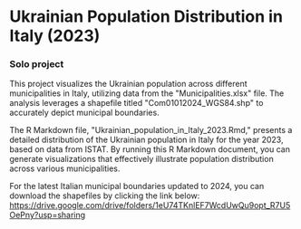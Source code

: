 # Ukrainian Population Distribution in Italy (2023)

### Solo project

This project visualizes the Ukrainian population across different municipalities in Italy, utilizing data from the "Municipalities.xlsx" file. The analysis leverages a shapefile titled "Com01012024_WGS84.shp" to accurately depict municipal boundaries.

The R Markdown file, "Ukrainian_population_in_Italy_2023.Rmd," presents a detailed distribution of the Ukrainian population in Italy for the year 2023, based on data from ISTAT. By running this R Markdown document, you can generate visualizations that effectively illustrate population distribution across various municipalities.

For the latest Italian municipal boundaries updated to 2024, you can download the shapefiles by clicking the link below: https://drive.google.com/drive/folders/1eU74TKnlEF7WcdUwQu9opt_R7U5OePny?usp=sharing
